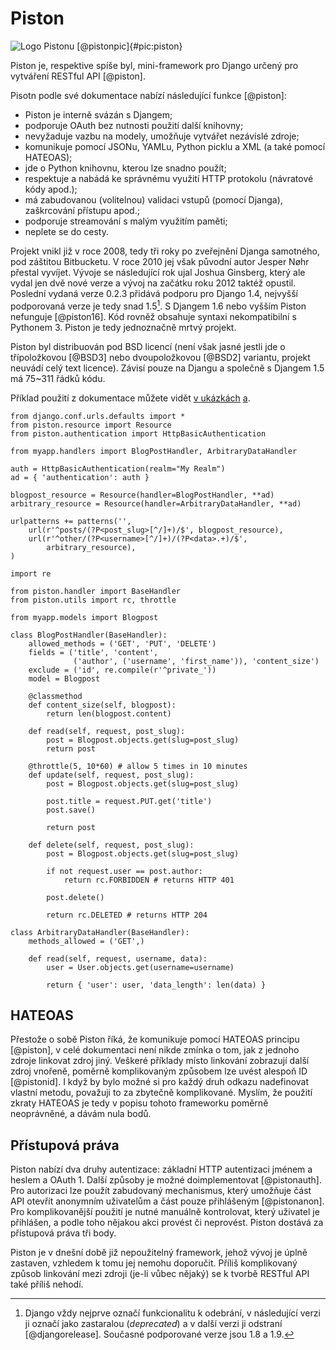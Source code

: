 Piston
======

![Logo Pistonu [@pistonpic]{#pic:piston}](images/piston)

Piston je, respektive spíše byl, mini-framework pro Django určený pro vytváření RESTful API [@piston].

Pisotn podle své dokumentace nabízí následující funkce [@piston]:

 * Piston je interně svázán s Djangem;
 * podporuje OAuth bez nutnosti použití další knihovny;
 * nevyžaduje vazbu na modely, umožňuje vytvářet nezávislé zdroje;
 * komunikuje pomocí JSONu, YAMLu, Python picklu a XML (a také pomocí HATEOAS);
 * jde o Python knihovnu, kterou lze snadno použít;
 * respektuje a nabádá ke správnému využití HTTP protokolu (návratové kódy apod.);
 * má zabudovanou (volitelnou) validaci vstupů (pomocí Djanga), zaškrcování přístupu apod.;
 * podporuje streamování s malým využitím paměti;
 * neplete se do cesty.

Projekt vnikl již v roce 2008, tedy tři roky po zveřejnění Djanga samotného, pod záštitou Bitbucketu.
V roce 2010 jej však původní autor Jesper Nøhr přestal vyvíjet.
Vývoje se následující rok ujal Joshua Ginsberg,
který ale vydal jen dvě nové verze a vývoj na začátku roku 2012 taktéž opustil.
Poslední vydaná verze 0.2.3 přidává podporu pro Django 1.4, nejvyšší podporovaná verze je tedy snad 1.5[^verze].
S Djangem 1.6 nebo vyšším Piston nefunguje [@piston16].
Kód rovněž obsahuje syntaxi nekompatibilní s Pythonem 3.
Piston je tedy jednoznačně mrtvý projekt.

Piston byl distribuován pod BSD licencí (není však jasné jestli jde o třípoložkovou [@BSD3] nebo dvoupoložkovou [@BSD2] variantu, projekt neuvádí celý text licence). Závisí pouze na Djangu a společně s Djangem 1.5 má 75~311 řádků kódu.

[^verze]: Django vždy nejprve označí funkcionalitu k odebrání, v následující verzi ji označí jako zastaralou (*deprecated*) a v další verzi ji odstraní [@djangorelease]. Současné podporované verze jsou 1.8 a 1.9.

Příklad použití z dokumentace můžete vidět [v ukázkách](#code:piston1) [a](#code:piston2).

```{caption="{#code:piston1}Příklad použití z dokumentace Pistonu (urls.py) \autocite{piston}" .python}
from django.conf.urls.defaults import *
from piston.resource import Resource
from piston.authentication import HttpBasicAuthentication

from myapp.handlers import BlogPostHandler, ArbitraryDataHandler

auth = HttpBasicAuthentication(realm="My Realm")
ad = { 'authentication': auth }

blogpost_resource = Resource(handler=BlogPostHandler, **ad)
arbitrary_resource = Resource(handler=ArbitraryDataHandler, **ad)

urlpatterns += patterns('',
    url(r'^posts/(?P<post_slug>[^/]+)/$', blogpost_resource), 
    url(r'^other/(?P<username>[^/]+)/(?P<data>.+)/$',
        arbitrary_resource), 
)
```

```{caption="{#code:piston2}Příklad použití z dokumentace Pistonu (handlers.py) \autocite{piston}" .python}
import re

from piston.handler import BaseHandler
from piston.utils import rc, throttle

from myapp.models import Blogpost

class BlogPostHandler(BaseHandler):
    allowed_methods = ('GET', 'PUT', 'DELETE')
    fields = ('title', 'content',
              ('author', ('username', 'first_name')), 'content_size')
    exclude = ('id', re.compile(r'^private_'))
    model = Blogpost

    @classmethod
    def content_size(self, blogpost):
        return len(blogpost.content)

    def read(self, request, post_slug):
        post = Blogpost.objects.get(slug=post_slug)
        return post

    @throttle(5, 10*60) # allow 5 times in 10 minutes
    def update(self, request, post_slug):
        post = Blogpost.objects.get(slug=post_slug)

        post.title = request.PUT.get('title')
        post.save()

        return post

    def delete(self, request, post_slug):
        post = Blogpost.objects.get(slug=post_slug)

        if not request.user == post.author:
            return rc.FORBIDDEN # returns HTTP 401

        post.delete()

        return rc.DELETED # returns HTTP 204

class ArbitraryDataHandler(BaseHandler):
    methods_allowed = ('GET',)

    def read(self, request, username, data):
        user = User.objects.get(username=username)

        return { 'user': user, 'data_length': len(data) }
```

HATEOAS
-------

Přestože o sobě Piston říká, že komunikuje pomocí HATEOAS principu [@piston],
v celé dokumentaci není nikde zmínka o tom, jak z jednoho zdroje linkovat zdroj jiný.
Veškeré příklady místo linkování zobrazují další zdroj vnořeně, poměrně komplikovaným způsobem lze uvést alespoň ID [@pistonid].
I když by bylo možné si pro každý druh odkazu nadefinovat vlastní metodu, považuji to za zbytečně komplikované.
Myslím, že použití zkraty HATEOAS je tedy v popisu tohoto frameworku poměrně neoprávněné, a dávám nula bodů.

Přístupová práva
----------------

Piston nabízí dva druhy autentizace: základní HTTP autentizaci jménem a heslem a OAuth 1. Další způsoby je možné doimplementovat [@pistonauth].
Pro autorizaci lze použít zabudovaný mechanismus, který umožňuje část API otevřít anonymním uživatelům a část pouze přihlášeným [@pistonanon].
Pro komplikovanější použití je nutné manuálně kontrolovat, který uživatel je přihlášen, a podle toho nějakou akci provést či neprovést.
Piston dostává za přístupová práva tři body.

Piston je v dnešní době již nepoužitelný framework, jehož vývoj je úplně zastaven, vzhledem k tomu jej nemohu doporučit.
Příliš komplikovaný způsob linkování mezi zdroji (je-li vůbec nějaký) se k tvorbě RESTful API také příliš nehodí.
